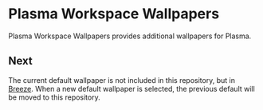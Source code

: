 # Plasma Workspace Wallpapers

Plasma Workspace Wallpapers provides additional wallpapers for Plasma.

## Next

The current default wallpaper is not included in this repository, but in [Breeze](https://invent.kde.org/plasma/breeze/-/tree/master/wallpapers/Next). When a new default wallpaper is selected, the previous default will be moved to this repository.
